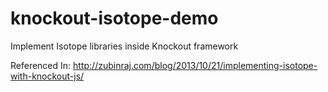 # knockout-isotope-demo
Implement Isotope libraries inside Knockout framework

Referenced In: 
http://zubinraj.com/blog/2013/10/21/implementing-isotope-with-knockout-js/
